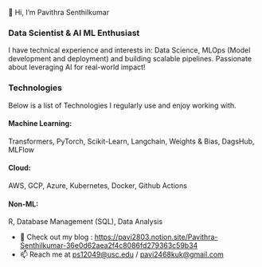 👋 Hi, I’m Pavithra Senthilkumar
  
### Data Scientist & AI ML Enthusiast

I have technical experience and interests in: Data Science, MLOps (Model development and deployment) and building scalable pipelines. Passionate about leveraging AI for real-world impact!

### Technologies
Below is a list of Technologies I regularly use and enjoy working with.

#### Machine Learning:
Transformers, PyTorch, Scikit-Learn, Langchain, Weights & Bias, DagsHub, MLFlow
#### Cloud:
AWS, GCP, Azure, Kubernetes, Docker, Github Actions
#### Non-ML:
R, Database Management (SQL), Data Analysis







  
- 📝 Check out my blog : https://pavi2803.notion.site/Pavithra-Senthilkumar-36e0d62aea2f4c8086fd279363c59b34
- 📫 Reach me at ps12049@usc.edu / pavi2468kuk@gmail.com

<!---
pavi2803/pavi2803 is a ✨ special ✨ repository because its `README.md` (this file) appears on your GitHub profile.
You can click the Preview link to take a look at your changes.
--->

